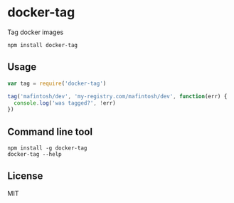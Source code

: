 # docker-tag

Tag docker images

```
npm install docker-tag
```

## Usage

``` js
var tag = require('docker-tag')

tag('mafintosh/dev', 'my-registry.com/mafintosh/dev', function(err) {
  console.log('was tagged?', !err)
})
```

## Command line tool

```
npm install -g docker-tag
docker-tag --help
```

## License

MIT
